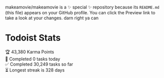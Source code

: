 makeamovie/makeamovie is a ✨ special ✨ repository because its `README.md` (this file) appears on your GitHub profile.
You can click the Preview link to take a look at your changes. darn right ya can

# Todoist Stats

<!-- TODO-IST:START -->
🏆  43,380 Karma Points           
🌸  Completed 0 tasks today           
✅  Completed 30,249 tasks so far           
⏳  Longest streak is 328 days
<!-- TODO-IST:END -->